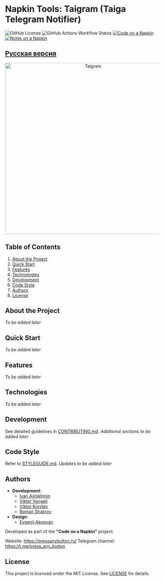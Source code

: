 # Napkin Tools: Taigram (Taiga Telegram Notifier)

![GitHub License](https://img.shields.io/github/license/proDreams/reback)
![GitHub Actions Workflow Status](https://img.shields.io/github/actions/workflow/status/proDreams/reback/build-release.yml)
[![Code on a Napkin](https://img.shields.io/badge/Telegram-Code_on_a_Napkin-blue)](https://t.me/press_any_button)
[![Notes on a Napkin](https://img.shields.io/badge/Telegram-Notes_on_a_Napkin-blue)](https://t.me/writeanynotes)

## [Русская версия](README-RU.md)

<p align="center">
  <img src=".github/images/logo.png" width="560" alt="Taigram">
</p>

## Table of Contents

1. [About the Project](#about-the-project)
2. [Quick Start](#quick-start)
3. [Features](#features)
4. [Technologies](#technologies)
5. [Development](#development)
6. [Code Style](#code-style)
7. [Authors](#authors)
8. [License](#license)

## About the Project

*To be added later*

## Quick Start

*To be added later*

## Features

*To be added later*

## Technologies

*To be added later*

## Development

See detailed guidelines in [CONTRIBUTING.md](.github/CONTRIBUTING.md).
*Additional sections to be added later*

## Code Style

Refer to [STYLEGUIDE.md](.github/STYLEGUIDE.md).
*Updates to be added later*

## Authors

- **Development**:
  - [Ivan Ashikhmin](https://t.me/proDreams)
  - [Viktor Vangeli](https://t.me/VictorVangeli)
  - [Viktor Korolev](https://t.me/wiltort)
  - [Roman Shabrov](https://t.me/Rororoqadhehrbfn)
- **Design**:
  - [Evgenij Akopyan](https://t.me/SBTesla)

Developed as part of the **"Code on a Napkin"** project.

Website: https://pressanybutton.ru/
Telegram channel: https://t.me/press_any_button

## License

This project is licensed under the MIT License. See [LICENSE](LICENSE) for details.
